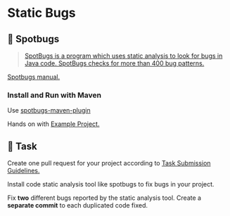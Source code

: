Static Bugs
====

## :hammer: Spotbugs

> [SpotBugs is a program which uses static analysis to look for bugs in Java code. SpotBugs checks for more than 400 bug patterns.](https://spotbugs.github.io/)

[Spotbugs manual.](https://spotbugs.readthedocs.io/en/stable/)

### Install and Run with Maven

Use [spotbugs-maven-plugin](https://spotbugs.readthedocs.io/en/latest/maven.html)

Hands on with [Example Project.](https://github.com/persapiens-classes/account-backend/issues/51)

## :construction_worker: Task

Create one pull request for your project according to [Task Submission Guidelines.](../../assessment.md#task-submission)

Install code static analysis tool like spotbugs to fix bugs in your project.

Fix **two** different bugs reported by the static analysis tool. Create a **separate commit** to each duplicated code fixed.
